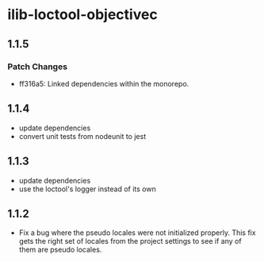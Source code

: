 # ilib-loctool-objectivec

## 1.1.5

### Patch Changes

- ff316a5: Linked dependencies within the monorepo.

## 1.1.4

- update dependencies
- convert unit tests from nodeunit to jest

## 1.1.3

- update dependencies
- use the loctool's logger instead of its own

## 1.1.2

- Fix a bug where the pseudo locales were not initialized properly.
  This fix gets the right set of locales from the project settings to
  see if any of them are pseudo locales.
